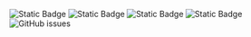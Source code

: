 ![Static Badge](https://img.shields.io/badge/blacklists-61-000000) ![Static Badge](https://img.shields.io/badge/blacklisted-2946504-cc0000) ![Static Badge](https://img.shields.io/badge/whitelisted-2250-00CC00) ![Static Badge](https://img.shields.io/badge/streaming_blacklist-28107-000000) ![GitHub issues](https://img.shields.io/github/issues/fabriziosalmi/blacklists)
